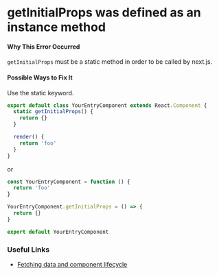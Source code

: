 # getInitialProps was defined as an instance method

#### Why This Error Occurred

`getInitialProps` must be a static method in order to be called by next.js.

#### Possible Ways to Fix It

Use the static keyword.

```js
export default class YourEntryComponent extends React.Component {
  static getInitialProps() {
    return {}
  }

  render() {
    return 'foo'
  }
}
```

or

```js
const YourEntryComponent = function () {
  return 'foo'
}

YourEntryComponent.getInitialProps = () => {
  return {}
}

export default YourEntryComponent
```

### Useful Links

- [Fetching data and component lifecycle](https://nextjs.org/docs/api-reference/data-fetching/get-initial-props)
